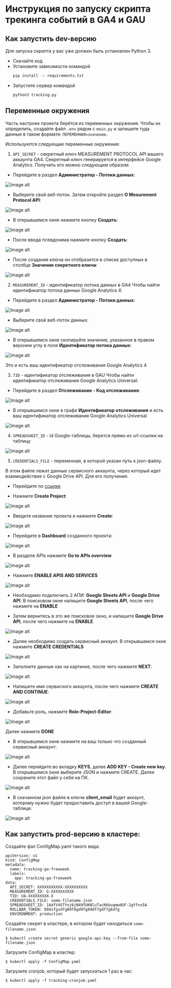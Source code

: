 # Инструкция по запуску скрипта трекинга событий в GA4 и GAU

## Как запустить dev-версию

Для запуска скрипта у вас уже должен быть установлен Python 3.

- Скачайте код
- Установите зависимости командой 
    ```sh
    pip install -r requirements.txt
    ```
- Запустите сервер командой 
    ```sh
    python3 tracking.py
    ```

## Переменные окружения

Часть настроек проекта берётся из переменных окружения. 
Чтобы их определить, создайте файл `.env` рядом с `main.py` 
и запишите туда данные в таком формате: `ПЕРЕМЕННАЯ=значение`.

Используются следующие переменные окружения:
1) `API_SECRET` - секретный ключ MEASUREMENT PROTOCOL API вашего аккаунта GA4. 
Секретный ключ генерируется в интерфейсе Google Analytics. Получить его можно следующим образом:

* Перейдите в раздел **Администратор - Потоки данных**:

![Image alt](https://github.com/Fiskless/integration-and-monitoring-ga-events/blob/master/screenshots/pic1.png)

* Выберите свой веб-поток. Затем откройте раздел **О Mesurement Protocol API**:

![Image alt](https://github.com/Fiskless/integration-and-monitoring-ga-events/blob/master/screenshots/pic2.png)

* В открывшемся окне нажмите кнопку **Создать**:

![Image alt](https://github.com/Fiskless/integration-and-monitoring-ga-events/blob/master/screenshots/pic3.png)

* После ввода псевдонима нажмите кнопку **Создать**:

![Image alt](https://github.com/Fiskless/integration-and-monitoring-ga-events/blob/master/screenshots/pic8.png)

* После создания ключа он отобразится в списке доступных в столбце **Значение секретного ключа**:

![Image alt](https://github.com/Fiskless/integration-and-monitoring-ga-events/blob/master/screenshots/pic4.png)

2) `MEASUREMENT_ID` - идентификатор потока данных в GA4
Чтобы найти идентификатор потока данных Google Analytics 4:

* Перейдите в раздел **Администратор - Потоки данных**:

![Image alt](https://github.com/Fiskless/integration-and-monitoring-ga-events/blob/master/screenshots/pic5.png)

* Выберите свой веб-поток данных:

![Image alt](https://github.com/Fiskless/integration-and-monitoring-ga-events/blob/master/screenshots/pic6.png)

* В открывшемся окне скопируйте значение, указанное в правом верхнем углу в 
поле **Идентификатор потока данных**:

![Image alt](https://github.com/Fiskless/integration-and-monitoring-ga-events/blob/master/screenshots/pic7.png)

Это и есть ваш идентификатор отслеживания Google Analytics 4

3) `TID` - идентификатор отслеживания в GAU
Чтобы найти идентификатор отслеживания Google Analytics Universal:

* Перейдите в раздел **Отслеживание - Код отслеживания**:

![Image alt](https://github.com/Fiskless/integration-and-monitoring-ga-events/blob/master/screenshots/pic22.png)

* В открывшемся окне в графе **Идентификатор отслеживания** и есть ваш 
идентификатор отслеживания Google Analytics Universal

![Image alt](https://github.com/Fiskless/integration-and-monitoring-ga-events/blob/master/screenshots/pic23.png)

4) `SPREADSHEET_ID` - id Google-таблицы, берется прямо из url-ссылки на таблицу

![Image alt](https://github.com/Fiskless/integration-and-monitoring-ga-events/blob/master/screenshots/picid.png)

5) `CREDENTIALS_FILE` - переменная, в которой указан путь к json-файлу. 

В этом файле лежат данные сервисного аккаунта, через который идет 
взаимодействие с Google Drive API. Для его получения: 

* Перейдите по [ссылке](https://console.cloud.google.com/cloud-resource-manager)

* Нажмите **Create Project**:

![Image alt](https://github.com/Fiskless/integration-and-monitoring-ga-events/blob/master/screenshots/pic9.png)

* Введите название проекта и нажмите **Create**:

![Image alt](https://github.com/Fiskless/integration-and-monitoring-ga-events/blob/master/screenshots/pic10.png)

* Перейдите в **Dashboard** созданного проекта:

![Image alt](https://github.com/Fiskless/integration-and-monitoring-ga-events/blob/master/screenshots/pic11.png)

* В разделе APIs нажмите **Go to APIs overview**

![Image alt](https://github.com/Fiskless/integration-and-monitoring-ga-events/blob/master/screenshots/pic12.png)

* Нажмите **ENABLE APIS AND SERVICES**

![Image alt](https://github.com/Fiskless/integration-and-monitoring-ga-events/blob/master/screenshots/pic13.png)

* Необходимо подключить 2 АПИ: **Google Sheets API**  и **Google Drive API**.
В поисковом окне напишите **Google Sheets API**, после чего нажмите на **ENABLE**

* Затем вернитесь в это же поисковое окно, и напишите **Google Drive API**, после чего нажмите на **ENABLE**

![Image alt](https://github.com/Fiskless/integration-and-monitoring-ga-events/blob/master/screenshots/pic14.png)

* Далее необходимо создать сервисный аккаунт. В открывшемся окне нажмите **CREATE CREDENTIALS**

![Image alt](https://github.com/Fiskless/integration-and-monitoring-ga-events/blob/master/screenshots/pic15.png)

* Заполните данные как на картинке, после чего нажмите **NEXT**:

![Image alt](https://github.com/Fiskless/integration-and-monitoring-ga-events/blob/master/screenshots/pic16.png)

* Напишите имя сервисного аккаунта, после чего нажмите **CREATE AND CONTINUE**:

![Image alt](https://github.com/Fiskless/integration-and-monitoring-ga-events/blob/master/screenshots/pic17.png)

* Добавьте роль, нажмите **Role-Project-Editor**:

![Image alt](https://github.com/Fiskless/integration-and-monitoring-ga-events/blob/master/screenshots/pic18.png)

Далее нажмите **DONE**

* В открывшемся окне нажмите на ваш только что созданный сервисный аккаунт:

![Image alt](https://github.com/Fiskless/integration-and-monitoring-ga-events/blob/master/screenshots/pic19.png)

* Далее перейдите во вкладку **KEYS**, далее **ADD KEY - Create new key**.  В открывшемся окне выберите JSON и нажмите CREATE. Далее сохраните этот файл у себя на ПК.

![Image alt](https://github.com/Fiskless/integration-and-monitoring-ga-events/blob/master/screenshots/pic21.png)

* В скачанном json файле в ключе **client_email** будет аккаунт, которому нужно будет предоставить доступ в вашей Google-таблице:

![Image alt](https://github.com/Fiskless/integration-and-monitoring-ga-events/blob/master/screenshots/pic20.png)


## Как запустить prod-версию в кластере:

Создайте фал ConfigMap.yaml такого вида:
```shell-session
apiVersion: v1
kind: ConfigMap
metadata:
  name: tracking-ga-freeweek
  labels:
    app: tracking-ga-freeweek
data:
  API_SECRET: XXXXXXXXXXX-XXXXXXXXXX
  MEASUREMENT_ID: G-XXXXXXXXXX
  TID: UA-XXXXXXXXX-X
  CREDENTIALS_FILE: some-filename.json
  SPREADSHEET_ID: 1AdfV45TYnj6jN49fUKNluTacNkbuqmwdUF-2gYfnx5A
  ROLLBAR_TOKEN: 89dsfgsdfg89f8gd9fg89df7gdf7g6dfg
  ENVIRONMENT: production
```

Создайте секрет в кластере, в котором будет находиться `some-filename.json`:
```shell-session
$ kubectl create secret generic google-api-key --from-file some-filename.json
```

Загрузите ConfigMap в кластер:
```shell-session
$ kubectl apply -f ConfigMap.yaml
```

Загрузите cronjob, который будет запускаться 1 раз в час:
```shell-session
$ kubectl apply -f tracking-cronjob.yaml
```